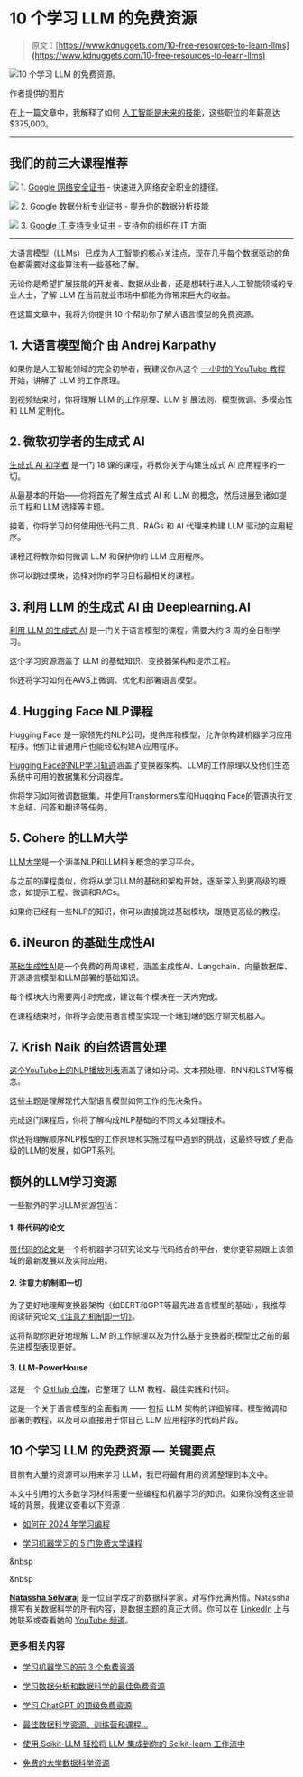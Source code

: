 # 10 个学习 LLM 的免费资源

> 原文：[https://www.kdnuggets.com/10-free-resources-to-learn-llms](https://www.kdnuggets.com/10-free-resources-to-learn-llms)

![10 个学习 LLM 的免费资源。](../Images/95b5bc098d5be3f548fcc507b3d2db76.png)

作者提供的图片

在上一篇文章中，我解释了如何 [人工智能是未来的技能](https://www.kdnuggets.com/5-steps-to-learn-ai-for-free-in-2024)，这些职位的年薪高达 $375,000。

* * *

## 我们的前三大课程推荐

![](../Images/0244c01ba9267c002ef39d4907e0b8fb.png) 1\. [Google 网络安全证书](https://www.kdnuggets.com/google-cybersecurity) - 快速进入网络安全职业的捷径。

![](../Images/e225c49c3c91745821c8c0368bf04711.png) 2\. [Google 数据分析专业证书](https://www.kdnuggets.com/google-data-analytics) - 提升你的数据分析技能

![](../Images/0244c01ba9267c002ef39d4907e0b8fb.png) 3\. [Google IT 支持专业证书](https://www.kdnuggets.com/google-itsupport) - 支持你的组织在 IT 方面

* * *

大语言模型（LLMs）已成为人工智能的核心关注点，现在几乎每个数据驱动的角色都需要对这些算法有一些基础了解。

无论你是希望扩展技能的开发者、数据从业者，还是想转行进入人工智能领域的专业人士，了解 LLM 在当前就业市场中都能为你带来巨大的收益。

在这篇文章中，我将为你提供 10 个帮助你了解大语言模型的免费资源。

## 1\. **大语言模型简介** 由 Andrej Karpathy

如果你是人工智能领域的完全初学者，我建议你从这个 [一小时的 YouTube 教程](https://youtu.be/zjkBMFhNj_g?si=n7PqV1sHe1npNYyI) 开始，讲解了 LLM 的工作原理。

到视频结束时，你将理解 LLM 的工作原理、LLM 扩展法则、模型微调、多模态性和 LLM 定制化。

## 2\. **微软初学者的生成式 AI** 

[生成式 AI 初学者](https://microsoft.github.io/generative-ai-for-beginners/#/) 是一门 18 课的课程，将教你关于构建生成式 AI 应用程序的一切。

从最基本的开始——你将首先了解生成式 AI 和 LLM 的概念，然后进展到诸如提示工程和 LLM 选择等主题。

接着，你将学习如何使用低代码工具、RAGs 和 AI 代理来构建 LLM 驱动的应用程序。

课程还将教你如何微调 LLM 和保护你的 LLM 应用程序。

你可以跳过模块，选择对你的学习目标最相关的课程。

## 3\. **利用 LLM 的生成式 AI** 由 Deeplearning.AI

[利用 LLM 的生成式 AI](https://www.deeplearning.ai/courses/generative-ai-with-llms/) 是一门关于语言模型的课程，需要大约 3 周的全日制学习。

这个学习资源涵盖了 LLM 的基础知识、变换器架构和提示工程。

你还将学习如何在AWS上微调、优化和部署语言模型。

## 4\. Hugging Face NLP课程

Hugging Face 是一家领先的NLP公司，提供库和模型，允许你构建机器学习应用程序。他们让普通用户也能轻松构建AI应用程序。

[Hugging Face的NLP学习轨迹](https://huggingface.co/learn/nlp-course/chapter1/1)涵盖了变换器架构、LLM的工作原理以及他们生态系统中可用的数据集和分词器库。

你将学习如何微调数据集，并使用Transformers库和Hugging Face的管道执行文本总结、问答和翻译等任务。

## 5\. Cohere 的LLM大学

[LLM大学](https://cohere.com/llmu)是一个涵盖NLP和LLM相关概念的学习平台。

与之前的课程类似，你将从学习LLM的基础和架构开始，逐渐深入到更高级的概念，如提示工程、微调和RAGs。

如果你已经有一些NLP的知识，你可以直接跳过基础模块，跟随更高级的教程。

## 6\. iNeuron 的基础生成性AI

[基础生成性AI](https://ineuron.ai/course/generative-ai-community-edition)是一个免费的两周课程，涵盖生成性AI、Langchain、向量数据库、开源语言模型和LLM部署的基础知识。

每个模块大约需要两小时完成，建议每个模块在一天内完成。

在课程结束时，你将学会使用语言模型实现一个端到端的医疗聊天机器人。

## 7\. **Krish Naik** 的自然语言处理

[这个YouTube上的NLP播放列表](https://youtube.com/playlist?list=PLZoTAELRMXVNNrHSKv36Lr3_156yCo6Nn&si=bj9Mbj03Lv813ASu)涵盖了诸如分词、文本预处理、RNN和LSTM等概念。

这些主题是理解现代大型语言模型如何工作的先决条件。

完成这门课程后，你将了解构成NLP基础的不同文本处理技术。

你还将理解顺序NLP模型的工作原理和实施过程中遇到的挑战，这最终导致了更高级的LLM的发展，如GPT系列。

## 额外的LLM学习资源

一些额外的学习LLM资源包括：

#### 1\. 带代码的论文

[带代码的论文](https://paperswithcode.com/)是一个将机器学习研究论文与代码结合的平台，使你更容易跟上该领域的最新发展以及实际应用。

#### 2\. 注意力机制即一切

为了更好地理解变换器架构（如BERT和GPT等最先进语言模型的基础），我推荐阅读研究论文[《注意力机制即一切》](https://arxiv.org/abs/1706.03762)。

这将帮助你更好地理解 LLM 的工作原理以及为什么基于变换器的模型比之前的最先进模型表现更好。

#### 3\. LLM-PowerHouse

这是一个 [GitHub 仓库](https://github.com/ghimiresunil/LLM-PowerHouse-A-Curated-Guide-for-Large-Language-Models-with-Custom-Training-and-Inferencing)，它整理了 LLM 教程、最佳实践和代码。

这是一个关于语言模型的全面指南 —— 包括 LLM 架构的详细解释、模型微调和部署的教程，以及可以直接用于你自己 LLM 应用程序的代码片段。

## 10 个学习 LLM 的免费资源 — 关键要点

目前有大量的资源可以用来学习 LLM，我已将最有用的资源整理到本文中。

本文中引用的大多数学习材料需要一些编程和机器学习的知识。如果你没有这些领域的背景，我建议查看以下资源：

+   [如何在 2024 年学习编程](https://youtu.be/NRKCLqIREMM?si=06RBssHOy-XsQTPN)

+   [学习机器学习的 5 门免费大学课程](https://www.kdnuggets.com/5-free-university-courses-to-learn-machine-learning)

&nbsp

&nbsp

[](https://linktr.ee/natasshaselvaraj)**[Natassha Selvaraj](https://linktr.ee/natasshaselvaraj)** 是一位自学成才的数据科学家，对写作充满热情。Natassha 撰写有关数据科学的所有内容，是数据主题的真正大师。你可以在 [LinkedIn](https://www.linkedin.com/in/natassha-selvaraj-33430717a/) 上与她联系或查看她的 [YouTube 频道](https://www.youtube.com/@natassha_ds)。

### 更多相关内容

+   [学习机器学习的前 3 个免费资源](https://www.kdnuggets.com/2022/03/top-3-free-resources-learn-linear-algebra-machine-learning.html)

+   [学习数据分析和数据科学的最佳免费资源](https://www.kdnuggets.com/2024/03/365datascience-best-free-resources-learn-data-analysis-data-science)

+   [学习 ChatGPT 的顶级免费资源](https://www.kdnuggets.com/2023/02/top-free-resources-learn-chatgpt.html)

+   [最佳数据科学资源、训练营和课程…](https://www.kdnuggets.com/2023/12/springboard-best-data-science-resources-bootcamp-courses-learn-data-science-new-year)

+   [使用 Scikit-LLM 轻松将 LLM 集成到你的 Scikit-learn 工作流中](https://www.kdnuggets.com/easily-integrate-llms-into-your-scikit-learn-workflow-with-scikit-llm)

+   [免费的大学数据科学资源](https://www.kdnuggets.com/2022/05/free-university-data-science-resources.html)
